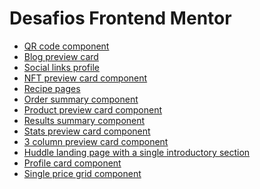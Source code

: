 <body>
    <h1>Desafios Frontend Mentor</h1>
     <ul>
        <li><a href ="https://thiagotelheiro.github.io/desafios-frontend-mentor/qr-code-component/index.html">QR code component</a></li>
        <li><a href ="https://thiagotelheiro.github.io/desafios-frontend-mentor/blog-preview-card/index.html">Blog preview card</a></li>
        <li><a href ="https://thiagotelheiro.github.io/desafios-frontend-mentor/social-links-profile/index.html">Social links profile</a></li>
        <li><a href ="https://thiagotelheiro.github.io/desafios-frontend-mentor/nft-preview-card-component/index.html">NFT preview card component</a></li>
        <li><a href = "">Recipe pages</a></li>
        <li><a href = "https://thiagotelheiro.github.io/desafios-frontend-mentor/order-summary-component/index.html#">Order summary component</a></li>
        <li><a href = "https://thiagotelheiro.github.io/desafios-frontend-mentor/product-preview-card-component/index.html">Product preview card component</a></li>
        <li><a href = "https://thiagotelheiro.github.io/desafios-frontend-mentor/results-summary-component/index.html">Results summary component</a></li>
        <li><a href = "https://thiagotelheiro.github.io/desafios-frontend-mentor/stats-preview-card-component/index.html">Stats preview card component</a></li>
        <li><a href = "https://thiagotelheiro.github.io/desafios-frontend-mentor/3-column-preview-card-component/index.html">3 column preview card component</a></li>
        <li><a href="https://thiagotelheiro.github.io/desafios-frontend-mentor/huddle-landing-page-with-a-single-introductory-section/index.html">Huddle landing page with a single introductory section</a></li>
        <li><a href="https://thiagotelheiro.github.io/desafios-frontend-mentor/profile-card-component/index.html"> Profile card component </a></li>
        <li><a href="https://thiagotelheiro.github.io/desafios-frontend-mentor/single-price-grid-component/index.html">Single price grid component</a></li>
    </ul>
</body>

